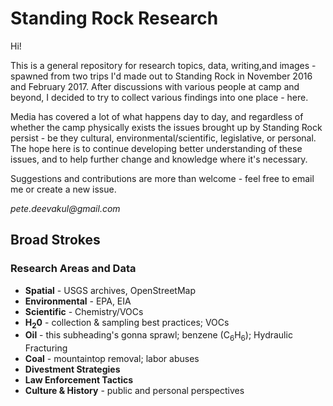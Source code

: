# Standing Rock Research

Hi! 

This is a general repository for research topics, data, writing,and images - spawned from two trips I'd made out to Standing Rock in November 2016 and February 2017. After discussions with various people at camp and beyond, I decided to try to collect various findings into one place - here. 

Media has covered a lot of what happens day to day, and regardless of whether the camp physically exists the issues brought up by Standing Rock persist - be they cultural, environmental/scientific, legislative, or personal. The hope here is to continue developing better understanding of these issues, and to help further change and knowledge where it's necessary.

Suggestions and contributions are more than welcome - feel free to email me or create a new issue. 

_pete.deevakul@gmail.com_

## Broad Strokes

### Research Areas and Data
- **Spatial** - USGS archives, OpenStreetMap
- **Environmental** - EPA, EIA
- **Scientific** - Chemistry/VOCs
- **H<sub>2</sub>0** - collection & sampling best practices; VOCs
- **Oil** - this subheading's gonna sprawl; benzene (C<sub>6</sub>H<sub>6</sub>); Hydraulic Fracturing
- **Coal** - mountaintop removal; labor abuses
- **Divestment Strategies**
- **Law Enforcement Tactics**
- **Culture & History** - public and personal perspectives






